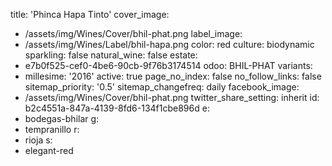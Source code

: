 title: 'Phinca Hapa Tinto'
cover_image:
  - /assets/img/Wines/Cover/bhil-phat.png
label_image:
  - /assets/img/Wines/Label/bhil-hapa.png
color: red
culture: biodynamic
sparkling: false
natural_wine: false
estate:
  - e7b0f525-cef0-4be6-90cb-9f76b3174514
odoo: BHIL-PHAT
variants:
  -
    millesime: '2016'
    active: true
page_no_index: false
no_follow_links: false
sitemap_priority: '0.5'
sitemap_changefreq: daily
facebook_image:
  - /assets/img/Wines/Cover/bhil-phat.png
twitter_share_setting: inherit
id: b2c4551a-847a-4139-8fd6-134f1cbe896d
e:
  - bodegas-bhilar
g:
  - tempranillo
r:
  - rioja
s:
  - elegant-red
